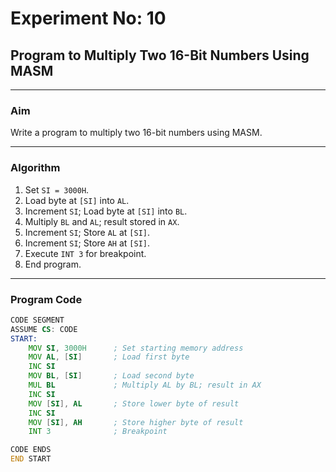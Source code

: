 # Experiment No: 10
## Program to Multiply Two 16-Bit Numbers Using MASM

---

### **Aim**
Write a program to multiply two 16-bit numbers using MASM.

---

### **Algorithm**
1. Set `SI = 3000H`.
2. Load byte at `[SI]` into `AL`.
3. Increment `SI`; Load byte at `[SI]` into `BL`.
4. Multiply `BL` and `AL`; result stored in `AX`.
5. Increment `SI`; Store `AL` at `[SI]`.
6. Increment `SI`; Store `AH` at `[SI]`.
7. Execute `INT 3` for breakpoint.
8. End program.

---

### **Program Code**

```asm
CODE SEGMENT
ASSUME CS: CODE
START:
    MOV SI, 3000H      ; Set starting memory address
    MOV AL, [SI]       ; Load first byte
    INC SI
    MOV BL, [SI]       ; Load second byte
    MUL BL             ; Multiply AL by BL; result in AX
    INC SI
    MOV [SI], AL       ; Store lower byte of result
    INC SI
    MOV [SI], AH       ; Store higher byte of result
    INT 3              ; Breakpoint

CODE ENDS
END START
